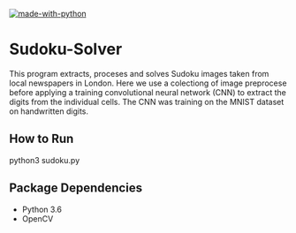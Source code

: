[![made-with-python](https://img.shields.io/badge/Made%20with-Python-1f425f.svg)](https://www.python.org/)

# Sudoku-Solver

This program extracts, proceses and solves Sudoku images taken from local newspapers in London. Here we use a colectiong of image preprocese before applying a training convolutional neural network (CNN) to extract the digits from the individual cells. The CNN was training on the MNIST dataset on handwritten digits.

## How to Run
python3 sudoku.py

## Package Dependencies
- Python 3.6
- OpenCV
